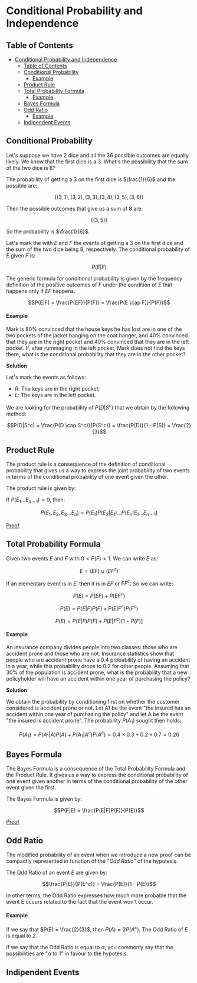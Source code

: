 # Conditional Probability and Independence

## Table of Contents

- [Conditional Probability and Independence](#conditional-probability-and-independence)
  - [Table of Contents](#table-of-contents)
  - [Conditional Probability](#conditional-probability)
      - [Example](#example)
  - [Product Rule](#product-rule)
  - [Total Probability Formula](#total-probability-formula)
      - [Example](#example-1)
  - [Bayes Formula](#bayes-formula)
  - [Odd Ratio](#odd-ratio)
      - [Example](#example-2)
  - [Indipendent Events](#indipendent-events)

## Conditional Probability

Let's suppose we have 2 dice and all the 36 possible outcomes are equally likely. We know that the first dice is a 3. What's the possibility that the sum of the two dice is 8?

The probability of getting a 3 on the first dice is $\frac{1}{6}$ and the possible are:

$$\lbrace(3,1),(3,2),(3,3),(3,4),(3,5),(3,6)\rbrace$$

Then the possible outcomes that give us a sum of 8 are:

$$\lbrace(3,5)\rbrace$$

So the probability is $\frac{1}{6}$.

Let's mark the with $E$ and $F$ the events of getting a 3 on the first dice and the sum of the two dice being 8, respectively. The conditional probability of $E$ given $F$ is:

$$P(E|F)$$

The generic formula for conditional probability is given by the frequency definition of the positive outcomes of $F$ under the condition of $E$ that happens only if $EF$ happens.

$$P(E|F) = \frac{P(EF)}{P(F)} = \frac{P(E \cap F)}{P(F)}$$

#### Example

Mark is 80% convinced that the house keys he has lost are in one of the two pockets of the jacket hanging on the coat hanger, and 40% convinced that they are in the right pocket and 40% convinced that they are in the left pocket. If, after rummaging in the left pocket, Mark does not find the keys there, what is the conditional probability that they are in the other pocket?

**Solution**

Let's mark the events as follows:

- $R$: The keys are in the right pocket;
- $L$: The keys are in the left pocket.

We are looking for the probability of $P(D|S^c)$ that we obtain by the following method:

$$P(D|S^c) = \frac{P(D \cap S^c)}{P(S^c)} = \frac{P(D)}{1 - P(S)} = \frac{2}{3}$$

## Product Rule

The product rule is a consequence of the definition of conditional probability that gives us a way to express the joint probability of two events in terms of the conditional probability of one event given the other.

The product rule is given by:

If $P(E_1 ... E_{n-1}) > 0$, then:

$$P(E_1,E_2,E_3 ... E_n) = P(E_1)P(E_2|E_1) ... P(E_n|E_1 ... E_{n-1})$$

[Proof](proof)

## Total Probability Formula

Given two events $E$ and $F$ with $0 < P(F) < 1$. We can write $E$ as:

$$E = (EF) \cup (EF^c)$$

If an elementary event is in $E$, then it is in $EF$ or $EF^c$. So we can write:

$$P(E) = P(EF) + P(EF^c)$$

$$P(E) = P(E|F)P(F) + P(E|F^c)P(F^c)$$

$$P(E) = P(E|F)P(F) + P(E|F^c)[1 - P(F)]$$

#### Example

An insurance company divides people into two classes: those who are accident prone and those who are not. Insurance statistics show that people who are accident prone have a 0.4 probability of having an accident in a year, while this probability drops to 0.2 for other people. Assuming that 30% of the population is accident prone, what is the probability that a new policyholder will have an accident within one year of purchasing the policy?

**Solution**

We obtain the probability by conditioning first on whether the customer considered is accident prone or not. Let A1 be the event "the insured has an accident within one year of purchasing the policy" and let A be the event "the insured is accident prone". The probability $P(A_1)$ sought then holds:

$$P(A_1) = P(A_1|A)P(A) + P(A_1|A^c)P(A^c) = 0.4 \times 0.3 + 0.2 \times 0.7 = 0.26$$

## Bayes Formula

The Bayes Formula is a consequence of the Total Probability Formula and the Product Rule. It gives us a way to express the conditional probability of one event given another in terms of the conditional probability of the other event given the first.

The Bayes Formula is given by:

$$P(F|E) = \frac{P(E|F)P(F)}{P(E)}$$

[Proof](proof)

## Odd Ratio

The modified probability of an event when we introduce a new proof can be compactly represented in function of the *"Odd Ratio"* of the hypotesis. 

The Odd Ratio of an event $E$ are given by:

$$\frac{P(E)}{P(E^c)} = \frac{P(E)}{1 - P(E)}$$

In other terms, the Odd Ratio expresses how much more probable that the event E occurs related to the fact that the event won't occur.

#### Example

If we say that $P(E) = \frac{2}{3}$, then $P(A) = 2P(A^c)$.
The Odd Ratio of $E$ is equal to 2.

If we say that the Odd Ratio is equal to $\alpha$, you commonly say that the possibilities are "$\alpha$ to 1" in favour to the hypotesis.

## Indipendent Events